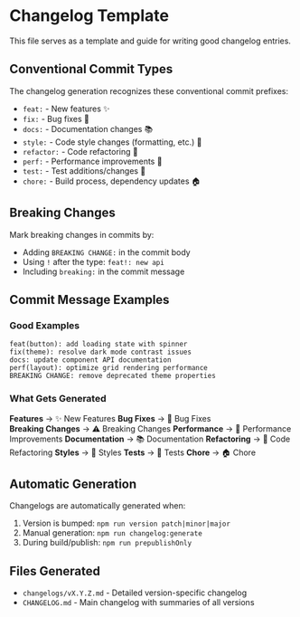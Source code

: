 # Changelog Template

This file serves as a template and guide for writing good changelog entries.

## Conventional Commit Types

The changelog generation recognizes these conventional commit prefixes:

- `feat:` - New features ✨
- `fix:` - Bug fixes 🐛  
- `docs:` - Documentation changes 📚
- `style:` - Code style changes (formatting, etc.) 💄
- `refactor:` - Code refactoring 🔧
- `perf:` - Performance improvements 🚀
- `test:` - Test additions/changes 🧪
- `chore:` - Build process, dependency updates 🏠

## Breaking Changes

Mark breaking changes in commits by:
- Adding `BREAKING CHANGE:` in the commit body
- Using `!` after the type: `feat!: new api`
- Including `breaking:` in the commit message

## Commit Message Examples

### Good Examples
```
feat(button): add loading state with spinner
fix(theme): resolve dark mode contrast issues  
docs: update component API documentation
perf(layout): optimize grid rendering performance
BREAKING CHANGE: remove deprecated theme properties
```

### What Gets Generated

**Features** → ✨ New Features
**Bug Fixes** → 🐛 Bug Fixes  
**Breaking Changes** → ⚠️ Breaking Changes
**Performance** → 🚀 Performance Improvements
**Documentation** → 📚 Documentation
**Refactoring** → 🔧 Code Refactoring
**Styles** → 💄 Styles
**Tests** → 🧪 Tests
**Chore** → 🏠 Chore

## Automatic Generation

Changelogs are automatically generated when:
1. Version is bumped: `npm run version patch|minor|major`
2. Manual generation: `npm run changelog:generate`
3. During build/publish: `npm run prepublishOnly`

## Files Generated

- `changelogs/vX.Y.Z.md` - Detailed version-specific changelog
- `CHANGELOG.md` - Main changelog with summaries of all versions
